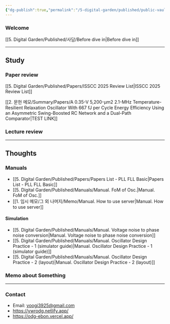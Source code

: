 ```yaml
---
{"dg-publish":true,"permalink":"/5-digital-garden/published/public-vault/","tags":["gardenEntry"],"created":"2025-04-07T00:32:00.480+09:00"}
---
```


### Welcome

[[5. Digital Garden/Published/사담/Before dive in\|Before dive in]]


---------------
## Study
### Paper review
[[5. Digital Garden/Published/Papers/ISSCC 2025 Review List\|ISSCC 2025 Review List]]

[[2. 문헌 메모/Summary/Papers/A 0.35-V 5,200-μm2 2.1-MHz Temperature-Resilient Relaxation Oscillator With 667 fJ per Cycle Energy Efficiency Using an Asymmetric Swing-Boosted RC Network and a Dual-Path Comparator\|TEST LINK]]
 

### Lecture review




---------------
## Thoughts

### Manuals
- [[5. Digital Garden/Published/Papers/Papers List - PLL FLL Basic\|Papers List - PLL FLL Basic]]
- [[5. Digital Garden/Published/Manuals/Manual. FoM of Osc.\|Manual. FoM of Osc.]]
- [[1. 임시 메모/그 외 나머지/Memo/Manual. How to use server\|Manual. How to use server]]

#### Simulation
- [[5. Digital Garden/Published/Manuals/Manual. Voltage noise to phase noise conversion\|Manual. Voltage noise to phase noise conversion]]
- [[5. Digital Garden/Published/Manuals/Manual. Oscillator Design Practice - 1 (simulator guide)\|Manual. Oscillator Design Practice - 1 (simulator guide)]]
- [[5. Digital Garden/Published/Manuals/Manual. Oscillator Design Practice - 2 (layout)\|Manual. Oscillator Design Practice - 2 (layout)]]

### Memo about Something


---------------
### Contact
- Email: voogi3925@gmail.com
- https://ywrodg.netlify.app/
- https://odg-ebon.vercel.app/